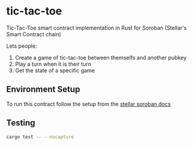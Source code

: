 # tic-tac-toe
Tic-Tac-Toe smart contract implementation in Rust for Soroban (Stellar's Smart Contract chain)

Lets people:

1. Create a game of tic-tac-toe between themselfs and another pubkey
2. Play a turn when it is their turn
3. Get the state of a specific game

## Environment Setup

To run this contract follow the setup from the [stellar soroban docs](https://soroban.stellar.org/docs/getting-started/setup)

## Testing

```bash
cargo test -- --nocapture
```


